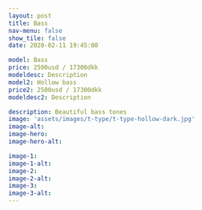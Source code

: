 ```yaml
---
layout: post
title: Bass
nav-menu: false
show_tile: false
date: 2020-02-11 19:45:00

model: Bass
price: 2500usd / 17300dkk
modeldesc: Description
model2: Hollow bass
price2: 2500usd / 17300dkk
modeldesc2: Description

description: Beautiful bass tones
image: 'assets/images/t-type/t-type-hollow-dark.jpg'
image-alt: 
image-hero:
image-hero-alt:

image-1: 
image-1-alt:
image-2: 
image-2-alt:
image-3: 
image-3-alt:
---
```

